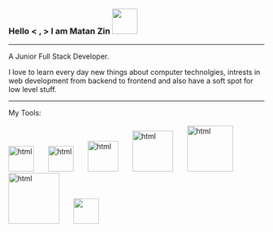 ### Hello < , > I am Matan Zin <img src="https://media3.giphy.com/media/tZpMjP6RKjPbSfT8ni/giphy.webp?cid=ecf05e47osetkofcfeyx8rbr2v5be88efixp081eev64gjwx&rid=giphy.webp&ct=s" width="50px"/>

---
A Junior Full Stack Developer.

I love to learn every day new things about computer technolgies, intrests in web development from backend to frontend
and also have a soft spot for low level stuff.

---

My Tools: <br/><br/>
<img src="https://whatthelogo.com/storage/logos/html5-with-wordmark-color-270411.png" alt="html" width="50"/>
<img  width="20"/>
<img src="https://whatthelogo.com/storage/logos/css3-6883.png" alt="html" width="50"/>
<img  width="20"/>
<img src="https://whatthelogo.com/storage/logos/javascript-js-270000.png" alt="html" width="60"/>
<img  width="20"/>
<img src="https://whatthelogo.com/storage/logos/docker-270624.png" alt="html" width="80"/>
<img  width="20"/>
<img src="https://whatthelogo.com/storage/logos/mysql-270173.png" alt="html" width="90"/>
<img  width="20"/>
<img src="https://whatthelogo.com/storage/logos/mongodb-270763.png" alt="html" width="100"/>
<img  width="20"/>
<img src="https://whatthelogo.com/storage/logos/c-270445.png" width="50"/>
